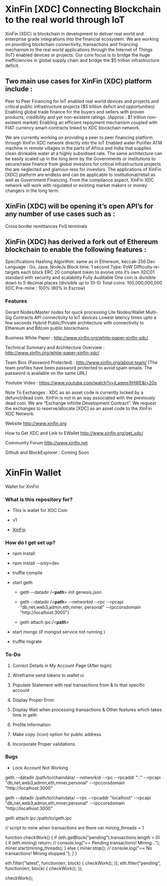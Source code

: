 

# XinFin [XDC] Connecting Blockchain to the real world through IoT #

XinFin (XDC) is blockchain in development to deliver real world and enterprise grade integrations into the financial ecosystem. We are working on providing blockchain connectivity, transactions and financing mechanism to the real world applications through the Internet of Things (IoT) enabled devices or projects. Our core focus is to bridge the huge inefficiencies in global supply chain and bridge the $5 trillion infrastructure deficit. 

## Two main use cases for XinFin (XDC) platform include : ##

Peer to Peer Financing for IoT enabled real world devices and projects and critical public infrastructure projects ($5 trillion deficit and opportunities)
Enabling global trade finance for the buyers and sellers with proven products, credibility and yet non-existent ratings. (Approx : $1 trillion non-existent market)
Enabling an efficient repayment mechanism coupled with FIAT currency smart-contracts linked to XDC blockchain network.

We are currently working on providing a peer to peer financing platform through XinFin XDC network directly into the IoT Enabled water Purifier ATM machine in remote villages in the parts of Africa and India that supplies clean drinkable water at a highly subsidised rate. The same architecture can be easily scaled up in the long term by the Governments or institutions to secure/raise finance from global investors for critical infrastructure projects the are neglected and glamour-less for investors. The applications of XinFin [XDC] platform are endless and can be applicable to institutional/retail as well as Government Financing. From the compliance aspect, XinFin XDC network will work with regulated or existing market makers or money changers in the long term.

## XinFin (XDC) will be opening it’s open API’s for any number of use cases such as : ##

Cross border remittances
PoS terminals

## XinFin (XDC) has derived a fork out of Ethereum blockchain to enable the following features : ##

Specifications
Hashing Algorithm: same as in Ethereum, keccak-256
Dev Language : Go, Java, NodeJs
Block time: 1 second 
Type: PoW
Difficulty re-targets each block
ERC 20 compliant token to evolve into it’s own XDC01 standard with security and scalability
Fully Auditable
One coin is divisible down to 5 decimal places (divisible up to 10-5)
Total coins: 100,000,000,000 XDC 
Pre-mine : 100% (80% in Escrow)


### Features ###
Gerant Nodes/Master nodes for quick processing
Lite Nodes/Wallet
Multi-Sig Contracts
API connectivity to IoT devices
Lowest latency times upto a few seconds
Hybrid Public/Private architecture with connectivity to Ethereum and Bitcoin public blockchains

Business White Paper : http://www.xinfin.org/white-paper-xinfin-xdc/

Technical Summary and Architecture Overview : http://www.xinfin.org/white-paper-xinfin-xdc/

Team Bios (Password Protected) :  http://www.xinfin.org/about-team/
[The team profiles have been password protected to avoid spam emails. The password is available on the same URL]

Youtube Video : https://www.youtube.com/watch?v=jLaqms1IHWE&t=20s

Note To Exchanges : XDC as an asset code is currently locked by a defunct/dead coin. XinFin is not in an way associated with the previously dead coin. We are “Exchange Infinite Development Contract”. We request the exchanges to reserve/allocate [XDC] as an asset code to the XinFin XDC Network. 


Website
http://www.xinfin.org

How to Get XDC and Link to EWallet
http://www.xinfin.org/get_xdc/

Community Forum
http://www.xinfin.net

Github and BlockExplorer : Coming Soon






# XinFin Wallet #

Wallet for XinFin


### What is this repository for? ###

* This is wallet for XDC Coin

* v1

* [XinFin](http://xinfin.org)


### How do I get set up? ###

* npm install

* npm install --only=dev

* truffle compile

* start geth

	* geth --datadir /<**path**> init genesis.json

	* geth --datadir /<**path**> --networkid <network id> --rpc --rpcapi "db,net,web3,admin,eth,miner,	personal" --rpccorsdomain "http://localhost:3000")

	* geth attach ipc:/<**path**>

* start mongo (if mongod service not running <systemctl start mongod>)

* truffle migrate


### To-Do ###

1. Correct Details in My Account Page (After login)

2. Wireframe send tokens to wallet ui

3. Populate Statement with real transactions from & to that specific account

4. Display Proper Error

5. Display Wait when processing transactions & Other features which takes time in geth

6. Profile Information

7. Make copy (icon) option for public address

8. Incorporate Proper validations.


### Bugs ###

* Lock Account Not Working

geth --datadir /path/to/chaindata/ --networkid <network id> --rpc --rpcaddr "::" --rpcapi "db,net,web3,admin,eth,miner,personal"  --rpccorsdomain "http://localhost:3000"

geth --datadir /path/to/chaindata/ --rpc --rpcaddr "localhost" --rpcapi "db,net,web3,admin,eth,miner,personal" --rpccorsdomain "http://localhost:3000"

geth attach ipc:/path/to/geth.ipc


// script to mine when transactions are there
var mining_threads = 1

function checkWork() {
    if (eth.getBlock("pending").transactions.length > 0) {
        if (eth.mining) return;
        // console.log("== Pending transactions! Mining...");
        miner.start(mining_threads);
    } else {
        miner.stop();
        // console.log("== No transactions! Mining stopped.");
    }
}

eth.filter("latest", function(err, block) { checkWork(); });
eth.filter("pending", function(err, block) { checkWork(); });

checkWork();